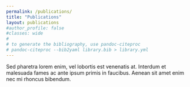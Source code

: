 ```yaml
---
permalink: /publications/
title: "Publications"
layout: publications
#author_profile: false
#classes: wide
#
# to generate the bibliography, use pandoc-citeproc
# pandoc-citeproc --bib2yaml library.bib > library.yml 
---
```


Sed pharetra lorem enim, vel lobortis est venenatis at. Interdum et malesuada fames ac ante ipsum primis in faucibus. Aenean sit amet enim nec mi rhoncus bibendum. 
